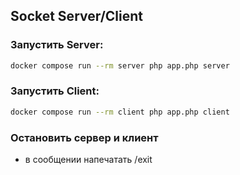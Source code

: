## Socket Server/Client
### Запустить Server:
```bash
docker compose run --rm server php app.php server
```
### Запустить Client:
```bash
docker compose run --rm client php app.php client
```
### Остановить сервер и клиент
- в сообщении напечатать /exit